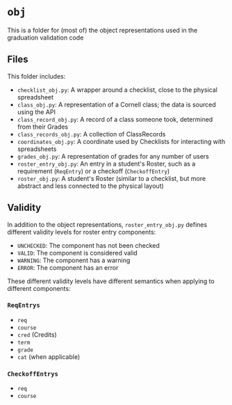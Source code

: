 # `obj`

This is a folder for (most of) the object representations used in the graduation validation code

## Files

This folder includes:
 - `checklist_obj.py`: A wrapper around a checklist, close to the physical spreadsheet
 - `class_obj.py`: A representation of a Cornell class; the data is sourced using the API
 - `class_record_obj.py`: A record of a class someone took, determined from their Grades
 - `class_records_obj.py`: A collection of ClassRecords
 - `coordinates_obj.py`: A coordinate used by Checklists for interacting with spreadsheets
 - `grades_obj.py`: A representation of grades for any number of users
 - `roster_entry_obj.py`: An entry in a student's Roster, such as a requirement (`ReqEntry`) or a checkoff (`CheckoffEntry`)
 - `roster_obj.py`: A student's Roster (similar to a checklist, but more abstract and less connected to the physical layout)

## Validity

In addition to the object representations, `roster_entry_obj.py` defines different validity levels for roster entry components:

 - `UNCHECKED`: The component has not been checked
 - `VALID`: The component is considered valid
 - `WARNING`: The component has a warning
 - `ERROR`: The component has an error

These different validity levels have different semantics when applying to different components:

### `ReqEntrys`

 - `req`
 - `course`
 - `cred` (Credits)
 - `term`
 - `grade`
 - `cat` (when applicable)

### `CheckoffEntrys`

 - `req`
 - `course`